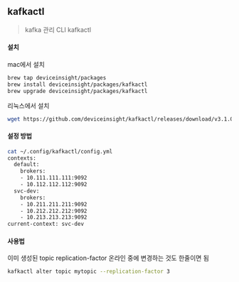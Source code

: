 ## kafkactl

> kafka 관리 CLI kafkactl

#### 설치

mac에서 설치
```bash
brew tap deviceinsight/packages
brew install deviceinsight/packages/kafkactl
brew upgrade deviceinsight/packages/kafkactl
```

리눅스에서 설치
```bash
wget https://github.com/deviceinsight/kafkactl/releases/download/v3.1.0/kafkactl_3.1.0_linux_amd64.tar.gz
```

#### 설정 방법

```bash
cat ~/.config/kafkactl/config.yml
contexts:
  default:
    brokers:
    - 10.111.111.111:9092
    - 10.112.112.112:9092
  svc-dev:
    brokers:
    - 10.211.211.211:9092
    - 10.212.212.212:9092
    - 10.213.213.213:9092
current-context: svc-dev
```

#### 사용법

이미 생성된 topic replication-factor 온라인 중에 변경하는 것도 한줄이면 됨
```bash
kafkactl alter topic mytopic --replication-factor 3
```
